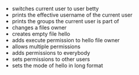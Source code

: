 - switches current user to user betty
- prints the effective username of the current user
- prints the groups the current user is part of
- changes a files owner
- creates empty file hello
- adds execute permission to hello file owner
- allows multiple permissions
- adds permissions to everybody
- sets permissions to other users
- sets the mode of  hello in long format
